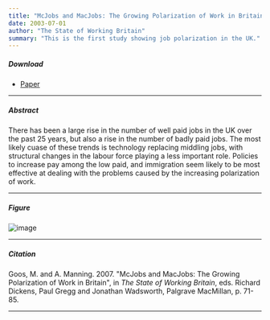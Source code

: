 ```yaml
---
title: "McJobs and MacJobs: The Growing Polarization of Work in Britain" 
date: 2003-07-01
author: "The State of Working Britain"
summary: "This is the first study showing job polarization in the UK."
---
```


##### Download

+ [Paper](/1.pdf)
---

##### Abstract

There has been a large rise in the number of well paid jobs in the UK over the past 25 years, but also a rise in the number of badly paid jobs. The most likely cuase of these trends is technology replacing middling jobs, with structural changes in the labour force playing a less important role. Policies to increase pay among the low paid, and immigration seem likely to be most effective at dealing with the problems caused by the increasing polarization of work.

---

##### Figure  

![image](/1-figure.png#center)

---

##### Citation

Goos, M. and A. Manning. 2007. "McJobs and MacJobs: The Growing Polarization of Work in Britain", in *The State of Working Britain*, eds. Richard Dickens, Paul Gregg and Jonathan Wadsworth, Palgrave MacMillan, p. 71-85. 

---


